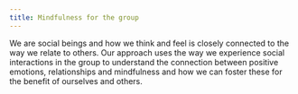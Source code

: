 ```yaml
---
title: Mindfulness for the group
---
```

We are social beings and how we think and feel is closely connected to the way we relate to others. Our approach uses the way we experience social interactions in the group to understand the connection between positive emotions, relationships and mindfulness and how we can foster these for the benefit of ourselves and others.